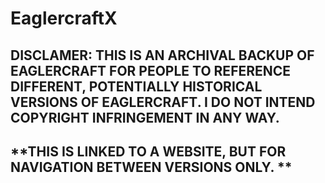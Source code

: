 # EaglercraftX
## **DISCLAMER: THIS IS AN ARCHIVAL BACKUP OF EAGLERCRAFT FOR PEOPLE TO REFERENCE DIFFERENT, POTENTIALLY HISTORICAL VERSIONS OF EAGLERCRAFT. I DO NOT INTEND COPYRIGHT INFRINGEMENT IN ANY WAY.**
## **THIS IS LINKED TO A WEBSITE, BUT FOR NAVIGATION BETWEEN VERSIONS ONLY. **
